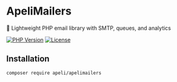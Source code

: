 # ApeliMailers

📧 Lightweight PHP email library with SMTP, queues, and analytics

[![PHP Version](https://img.shields.io/badge/PHP-8.1%2B-blue.svg)](https://php.net/)
[![License](https://img.shields.io/badge/license-MIT-green.svg)](https://opensource.org/licenses/MIT)


## Installation

```bash
composer require apeli/apelimailers

